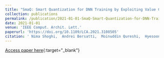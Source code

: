 ```yaml
---
title: "SmaQ: Smart Quantization for DNN Training by Exploiting Value Clustering"
collection: publications
permalink: /publication/2021-01-01-SmaQ-Smart-Quantization-for-DNN-Training-by-Exploiting-Value-Clustering
date: 2021-01-01
venue: 'IEEE Comput. Archit. Lett.'
paperurl: 'https://doi.org/10.1109/LCA.2021.3108505'
citation: ' Nima Shoghi,  Andrei Bersatti,  Moinuddin Qureshi,  Hyesoon Kim, &quot;SmaQ: Smart Quantization for DNN Training by Exploiting Value Clustering.&quot; IEEE Comput. Archit. Lett., 2021.'
---
```

[Access paper here](https://doi.org/10.1109/LCA.2021.3108505){:target="_blank"}

